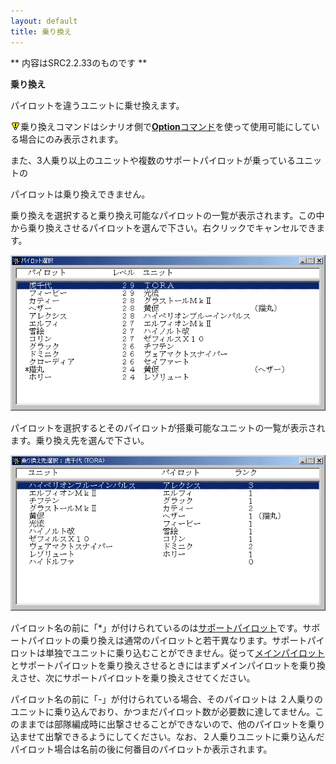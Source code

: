 ```yaml
---
layout: default
title: 乗り換え
---
```

** 内容はSRC2.2.33のものです **

**乗り換え**

パイロットを違うユニットに乗せ換えます。

![](./images/bm0.gif)乗り換えコマンドはシナリオ側で[**Option**コマンド](Optionコマンド.md)を使って使用可能にしている場合にのみ表示されます。

また、3人乗り以上のユニットや複数のサポートパイロットが乗っているユニットの

パイロットは乗り換えできません。

乗り換えを選択すると乗り換え可能なパイロットの一覧が表示されます。この中から乗り換えさせるパイロットを選んで下さい。右クリックでキャンセルできます。

![](./images/bm18.gif)

パイロットを選択するとそのパイロットが搭乗可能なユニットの一覧が表示されます。乗り換え先を選んで下さい。

![](./images/bm19.gif)

パイロット名の前に「\*」が付けられているのは[サポートパイロット](サポートパイロット.md)です。サポートパイロットの乗り換えは通常のパイロットと若干異なります。サポートパイロットは単独でユニットに乗り込むことができません。従って[メインパイロット](メインパイロット.md)とサポートパイロットを乗り換えさせるときにはまずメインパイロットを乗り換えさせ、次にサポートパイロットを乗り換えさせてください。

パイロット名の前に「-」が付けられている場合、そのパイロットは ２人乗りのユニットに乗り込んでおり、かつまだパイロット数が必要数に達してません。このままでは部隊編成時に出撃させることができないので、他のパイロットを乗り込ませて出撃できるようにしてください。なお、２人乗りユニットに乗り込んだパイロット場合は名前の後に何番目のパイロットか表示されます。
